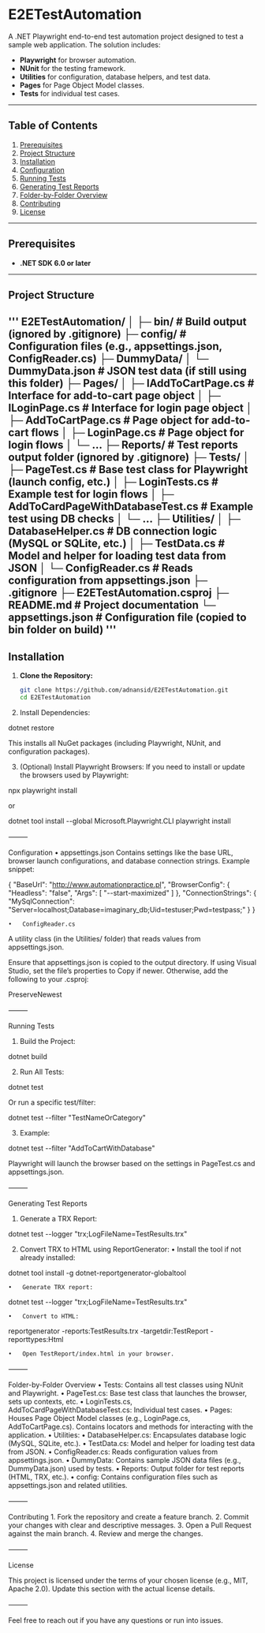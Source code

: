 # E2ETestAutomation

A .NET Playwright end-to-end test automation project designed to test a sample web application. The solution includes:

- **Playwright** for browser automation.  
- **NUnit** for the testing framework.  
- **Utilities** for configuration, database helpers, and test data.  
- **Pages** for Page Object Model classes.  
- **Tests** for individual test cases.

---

## Table of Contents

1. [Prerequisites](#prerequisites)  
2. [Project Structure](#project-structure)  
3. [Installation](#installation)  
4. [Configuration](#configuration)  
5. [Running Tests](#running-tests)  
6. [Generating Test Reports](#generating-test-reports)  
7. [Folder-by-Folder Overview](#folder-by-folder-overview)  
8. [Contributing](#contributing)  
9. [License](#license)

---

## Prerequisites

- **.NET SDK 6.0 or later**

---

## Project Structure
'''
E2ETestAutomation/
│
├─ bin/                      # Build output (ignored by .gitignore)
├─ config/                   # Configuration files (e.g., appsettings.json, ConfigReader.cs)
├─ DummyData/
│   └─ DummyData.json        # JSON test data (if still using this folder)
├─ Pages/
│   ├─ IAddToCartPage.cs     # Interface for add-to-cart page object
│   ├─ ILoginPage.cs         # Interface for login page object
│   ├─ AddToCartPage.cs      # Page object for add-to-cart flows
│   ├─ LoginPage.cs          # Page object for login flows
│   └─ …
├─ Reports/                  # Test reports output folder (ignored by .gitignore)
├─ Tests/
│   ├─ PageTest.cs           # Base test class for Playwright (launch config, etc.)
│   ├─ LoginTests.cs         # Example test for login flows
│   ├─ AddToCardPageWithDatabaseTest.cs # Example test using DB checks
│   └─ …
├─ Utilities/
│   ├─ DatabaseHelper.cs     # DB connection logic (MySQL or SQLite, etc.)
│   ├─ TestData.cs           # Model and helper for loading test data from JSON
│   └─ ConfigReader.cs       # Reads configuration from appsettings.json
├─ .gitignore
├─ E2ETestAutomation.csproj
├─ README.md                 # Project documentation
└─ appsettings.json          # Configuration file (copied to bin folder on build)
'''
---

## Installation

1. **Clone the Repository:**
   ```bash
   git clone https://github.com/adnansid/E2ETestAutomation.git
   cd E2ETestAutomation

2.	Install Dependencies:

dotnet restore

This installs all NuGet packages (including Playwright, NUnit, and configuration packages).

3.	(Optional) Install Playwright Browsers:
If you need to install or update the browsers used by Playwright:

npx playwright install

or

dotnet tool install --global Microsoft.Playwright.CLI
playwright install



⸻

Configuration
	•	appsettings.json
Contains settings like the base URL, browser launch configurations, and database connection strings.
Example snippet:

{
  "BaseUrl": "http://www.automationpractice.pl",
  "BrowserConfig": {
    "Headless": "false",
    "Args": [ "--start-maximized" ]
  },
  "ConnectionStrings": {
    "MySqlConnection": "Server=localhost;Database=imaginary_db;Uid=testuser;Pwd=testpass;"
  }
}


	•	ConfigReader.cs
A utility class (in the Utilities/ folder) that reads values from appsettings.json.

Ensure that appsettings.json is copied to the output directory. If using Visual Studio, set the file’s properties to Copy if newer. Otherwise, add the following to your .csproj:

<ItemGroup>
  <None Update="config/appsettings.json">
    <CopyToOutputDirectory>PreserveNewest</CopyToOutputDirectory>
  </None>
</ItemGroup>



⸻

Running Tests
1.	Build the Project:

dotnet build


2.	Run All Tests:

dotnet test

Or run a specific test/filter:

dotnet test --filter "TestNameOrCategory"


3.	Example:

dotnet test --filter "AddToCartWithDatabase"



Playwright will launch the browser based on the settings in PageTest.cs and appsettings.json.

⸻

Generating Test Reports
1.	Generate a TRX Report:

dotnet test --logger "trx;LogFileName=TestResults.trx"


2.	Convert TRX to HTML using ReportGenerator:
	•	Install the tool if not already installed:

dotnet tool install -g dotnet-reportgenerator-globaltool


	•	Generate TRX report:

dotnet test --logger "trx;LogFileName=TestResults.trx"


	•	Convert to HTML:

reportgenerator -reports:TestResults.trx -targetdir:TestReport -reporttypes:Html


	•	Open TestReport/index.html in your browser.

⸻

Folder-by-Folder Overview
	•	Tests:
Contains all test classes using NUnit and Playwright.
	•	PageTest.cs: Base test class that launches the browser, sets up contexts, etc.
	•	LoginTests.cs, AddToCardPageWithDatabaseTest.cs: Individual test cases.
	•	Pages:
Houses Page Object Model classes (e.g., LoginPage.cs, AddToCartPage.cs).
Contains locators and methods for interacting with the application.
	•	Utilities:
	•	DatabaseHelper.cs: Encapsulates database logic (MySQL, SQLite, etc.).
	•	TestData.cs: Model and helper for loading test data from JSON.
	•	ConfigReader.cs: Reads configuration values from appsettings.json.
	•	DummyData:
Contains sample JSON data files (e.g., DummyData.json) used by tests.
	•	Reports:
Output folder for test reports (HTML, TRX, etc.).
	•	config:
Contains configuration files such as appsettings.json and related utilities.

⸻

Contributing
	1.	Fork the repository and create a feature branch.
	2.	Commit your changes with clear and descriptive messages.
	3.	Open a Pull Request against the main branch.
	4.	Review and merge the changes.

⸻

License

This project is licensed under the terms of your chosen license (e.g., MIT, Apache 2.0). Update this section with the actual license details.

⸻

Feel free to reach out if you have any questions or run into issues.